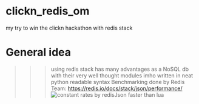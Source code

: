 # clickn_redis_om
my try to win the clickn hackathon with redis stack
# General idea
>>> using redis stack has many advantages as a NoSQL db with their very well thought modules imho
>>> written in neat python readable syntax
Benchmarking done by Redis Team:
https://redis.io/docs/stack/json/performance/
![constant rates by redisJson faster than lua](https://redis.io/docs/stack/json/performance/images/bench_lua_set_path.png)
